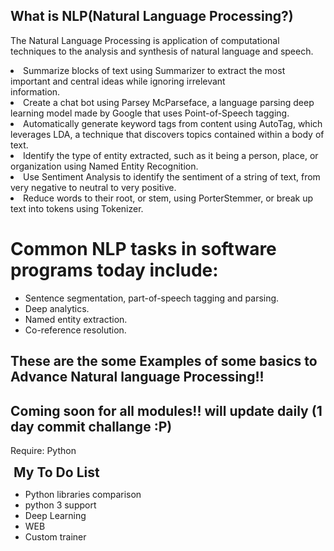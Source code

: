 <h2>What is NLP(Natural Language Processing?)</h2>

The Natural Language Processing is application of computational techniques to the analysis and synthesis of natural language and speech.

<li>
Summarize blocks of text using Summarizer to extract the most important and central ideas while ignoring irrelevant</li> information. 
<li>Create a chat bot using Parsey McParseface, a language parsing deep learning model made by Google that uses Point-of-Speech tagging.</li>
<li>Automatically generate keyword tags from content using AutoTag, which leverages LDA, a technique that discovers topics contained within a body of text.</li>
<li>Identify the type of entity extracted, such as it being a person, place, or organization using Named Entity Recognition.</li>
<li>Use Sentiment Analysis to identify the sentiment of a string of text, from very negative to neutral to very positive.</li>
<li>Reduce words to their root, or stem, using PorterStemmer, or break up text into tokens using Tokenizer.
</li>

<h1>Common NLP tasks in software programs today include:</h1>

<ul>
<li>Sentence segmentation, part-of-speech tagging and parsing.</li>
<li>Deep analytics.</li>
<li>Named entity extraction.</li>
<li>Co-reference resolution.</li>
</ul>


## These are the some Examples of some basics to Advance Natural language Processing!!
## Coming soon for all modules!! will update daily (1 day commit challange :P)

Require: Python

<!DOCTYPE html> <html> <head>  </head> <body>  <div id="myDIV" class="header">   <h2 style="margin:5px">My To Do List</h2>   </div>  <ul id="myUL">   <li>Python libraries comparison</li>   <li class="checked">python 3 support</li>   
<li>Deep Learning</li>   <li>WEB </li>   <li>Custom trainer</li>   </ul>    </body> </html>

